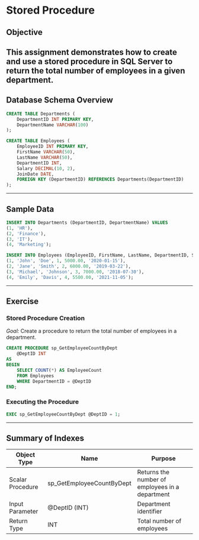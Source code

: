 # Stored Procedure
## Objective
This assignment demonstrates how to create and use a stored procedure in SQL Server to return the total number of employees in a given department.
---
## Database Schema Overview

```sql
CREATE TABLE Departments (
    DepartmentID INT PRIMARY KEY,
    DepartmentName VARCHAR(100)
);

CREATE TABLE Employees (
    EmployeeID INT PRIMARY KEY,
    FirstName VARCHAR(50),
    LastName VARCHAR(50),
    DepartmentID INT,
    Salary DECIMAL(10, 2),
    JoinDate DATE,
    FOREIGN KEY (DepartmentID) REFERENCES Departments(DepartmentID)
);
```
---
## Sample Data
```sql
INSERT INTO Departments (DepartmentID, DepartmentName) VALUES
(1, 'HR'),
(2, 'Finance'),
(3, 'IT'),
(4, 'Marketing');

INSERT INTO Employees (EmployeeID, FirstName, LastName, DepartmentID, Salary, JoinDate) VALUES
(1, 'John', 'Doe', 1, 5000.00, '2020-01-15'),
(2, 'Jane', 'Smith', 2, 6000.00, '2019-03-22'),
(3, 'Michael', 'Johnson', 3, 7000.00, '2018-07-30'),
(4, 'Emily', 'Davis', 4, 5500.00, '2021-11-05');
```
---
## Exercise
### Stored Procedure Creation
*Goal:* Create a procedure to return the total number of employees in a department.
```sql
CREATE PROCEDURE sp_GetEmployeeCountByDept
    @DeptID INT
AS
BEGIN
    SELECT COUNT(*) AS EmployeeCount
    FROM Employees
    WHERE DepartmentID = @DeptID
END;
```

### Executing the Procedure
```sql
EXEC sp_GetEmployeeCountByDept @DeptID = 1;
```
---
## Summary of Indexes

| Object Type             | Name   | Purpose              
|--------------------|------------|----------------------------|
| Scalar Procedure     | sp_GetEmployeeCountByDept   | Returns the number of employees in a department                |
| Input Parameter          |@DeptID (INT)     | Department identifier                 |
| Return Type   | INT     | Total number of employees      | 